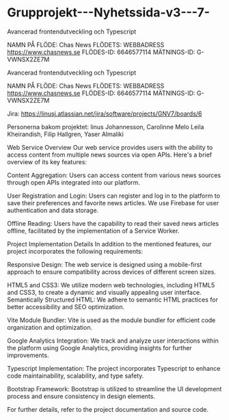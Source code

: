 # Grupprojekt---Nyhetssida-v3---7-
Avancerad frontendutveckling och Typescript

NAMN PÅ FLÖDE: Chas News
FLÖDETS: WEBBADRESS https://www.chasnews.se
FLÖDES-ID: 6646577114
MÄTNINGS-ID: G-VWNSX2ZE7M

Avancerad frontendutveckling och Typescript

NAMN PÅ FLÖDE: Chas News FLÖDETS: WEBBADRESS https://www.chasnews.se FLÖDES-ID: 6646577114 MÄTNINGS-ID: G-VWNSX2ZE7M

Jira: https://linusj.atlassian.net/jira/software/projects/GNV7/boards/6

Personerna bakom projektet: linus Johannesson, Carolinne Melo Leila Kheirandish, Filip Hallgren, Yaser Almaliki

Web Service Overview Our web service provides users with the ability to access content from multiple news sources via open APIs. Here's a brief overview of its key features:

Content Aggregation: Users can access content from various news sources through open APIs integrated into our platform.

User Registration and Login: Users can register and log in to the platform to save their preferences and favorite news articles. We use Firebase for user authentication and data storage.

Offline Reading: Users have the capability to read their saved news articles offline, facilitated by the implementation of a Service Worker.

Project Implementation Details In addition to the mentioned features, our project incorporates the following requirements:

Responsive Design: The web service is designed using a mobile-first approach to ensure compatibility across devices of different screen sizes.

HTML5 and CSS3: We utilize modern web technologies, including HTML5 and CSS3, to create a dynamic and visually appealing user interface. Semantically Structured HTML: We adhere to semantic HTML practices for better accessibility and SEO optimization.

Vite Module Bundler: Vite is used as the module bundler for efficient code organization and optimization.

Google Analytics Integration: We track and analyze user interactions within the platform using Google Analytics, providing insights for further improvements.

Typescript Implementation: The project incorporates Typescript to enhance code maintainability, scalability, and type safety.

Bootstrap Framework: Bootstrap is utilized to streamline the UI development process and ensure consistency in design elements.

For further details, refer to the project documentation and source code.